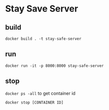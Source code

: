 Stay Save Server
===

## build

`docker build . -t stay-safe-server`

## run

`docker run -it -p 8000:8000 stay-safe-server`

## stop

`docker ps -all` to get container id

`docker stop [CONTAINER ID]`